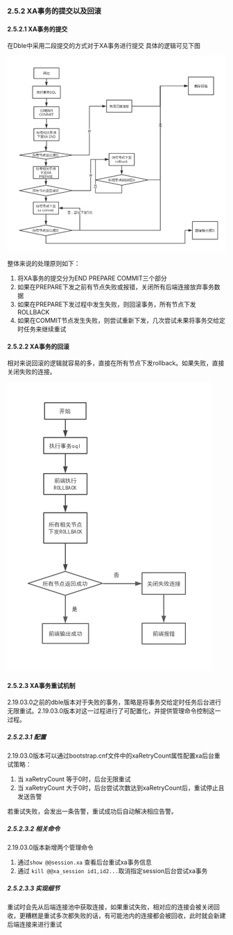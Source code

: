 ###  2.5.2 XA事务的提交以及回滚
####  2.5.2.1  XA事务的提交

在Dble中采用二段提交的方式对于XA事务进行提交
具体的逻辑可见下图  

![](pic/2.5.3.png) 

整体来说的处理原则如下：
 1. 将XA事务的提交分为END PREPARE COMMIT三个部分
 2. 如果在PREPARE下发之前有节点失败或报错，关闭所有后端连接放弃事务数据
 3. 如果在PREPARE下发过程中发生失败，则回滚事务，所有节点下发ROLLBACK
 4. 如果在COMMIT节点发生失败，则尝试重新下发，几次尝试未果将事务交给定时任务来继续重试

####  2.5.2.2  XA事务的回滚
  相对来说回滚的逻辑就容易的多，直接在所有节点下发rollback。如果失败，直接关闭失败的连接。  

![](pic/2.5.4.png) 

####  2.5.2.3 XA事务重试机制

  2.19.03.0之前的dble版本对于失败的事务，策略是将事务交给定时任务后台进行无限重试。2.19.03.0版本对这一过程进行了可配置化，并提供管理命令控制这一过程。

##### 2.5.2.3.1 配置

  2.19.03.0版本可以通过bootstrap.cnf文件中的xaRetryCount属性配置xa后台重试策略：

1. 当 xaRetryCount 等于0时，后台无限重试
2. 当 xaRetryCount 大于0时，后台尝试次数达到xaRetryCount后，重试停止且发送告警

  若重试失败，会发出一条告警，重试成功后自动解决相应告警。

##### 2.5.2.3.2 相关命令

   2.19.03.0版本新增两个管理命令
1.  通过`show @@session.xa` 查看后台重试xa事务信息
2. 通过 `kill @@xa_session id1,id2...`取消指定session后台尝试xa事务 

##### 2.5.2.3.3 实现细节

重试时会先从后端连接池中获取连接，如果重试失败，相对应的连接会被关闭回收，更糟糕是重试多次都失败的话，有可能池内的连接都会被回收，此时就会新建后端连接来进行重试
